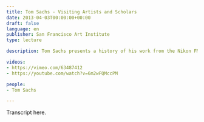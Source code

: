 ```yaml
---
title: Tom Sachs - Visiting Artists and Scholars
date: 2013-04-03T00:00:00+00:00
draft: false
language: en
publisher: San Francisco Art Institute
type: lecture

description: Tom Sachs presents a history of his work from the Nikon FM-2 he made for his father in the early 70’s up to more recent works of early 2013.

videos:
- https://vimeo.com/63487412
- https://youtube.com/watch?v=6m2wFQMccPM

people:
- Tom Sachs

---
```


Transcript here.